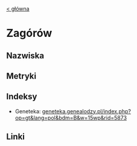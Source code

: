 [< główna](../README.md)
# Zagórów
## Nazwiska

## Metryki

## Indeksy
+ Geneteka: [geneteka.genealodzy.pl/index.php?op=gt&lang=pol&bdm=B&w=15wp&rid=5873](https://geneteka.genealodzy.pl/index.php?op=gt&lang=pol&bdm=B&w=15wp&rid=5873)

## Linki